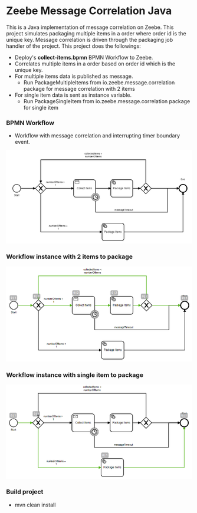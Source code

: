 # Zeebe Message Correlation Java
This is a Java implementation of message correlation on Zeebe. This project simulates packaging multiple items in a order where order id is the unique key. Message correlation is driven through the packaging job handler of the project. This project does the followings:
* Deploy's **collect-items.bpmn** BPMN Workflow to Zeebe. 
* Correlates multiple items in a order based on order id which is the unique key.
* For multiple items data is published as message.
  * Run PackageMultipleItems from io.zeebe.message.correlation package for message correlation with 2 items
* For single item data is sent as instance variable.
  * Run PackageSingleItem from io.zeebe.message.correlation package for single item

### BPMN Workflow
* Workflow with message correlation and interrupting timer boundary event.

![](images/bpmn-workflow.PNG)

### Workflow instance with 2 items to package

![](images/workflow-instance-two-items.PNG)

### Workflow instance with single item to package

![](images/workflow-instance-single-item.PNG)

### Build project
* mvn clean install
